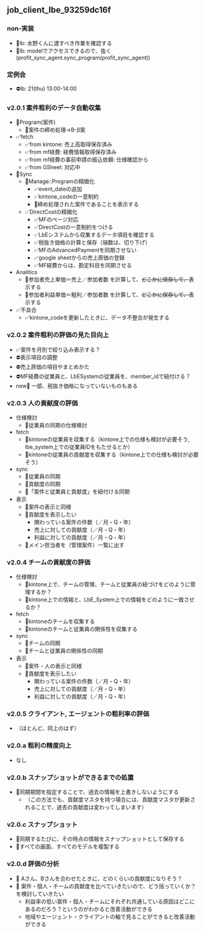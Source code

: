 job_client_lbe_93259dc16f
---

### non-実装
- 📌lb: 水野くんに渡すべき作業を確認する
- 📌lb: modelでアクセスできるので、抜く(profit_sync_agent.sync_program(profit_sync_agent))

### 定例会
- ⛔️lb: 21(thu) 13:00-14:00

### v2.0.1 案件粗利のデータ自動収集
- 📌Program(案件)
  - 📌案件の締め処理→B-β案
- ✅fetch
  - ✅from kintone: 売上高取得保存済み
  - ✅from mf経費: 経費情報取得保存済み
  - ✅from mf経費の事前申請の振込依頼: 仕様確認から
  - ✅from GSheet: 対応中
- 📌Sync
  - 📌Manage::Programの精緻化
    - ✅event_dateの追加
    - ✅kintone_codeの一意制約
    - 📌締め処理された案件であることを表示する
  - ✅DirectCostの精緻化
    - ✅MFのページ対応
    - ✅DirectCostの一意制約をつける
    - ✅LbEシステムから収集するデータ項目を確認する
    - ✅税抜き価格の計算と保存（端数は、切り下げ）
    - ✅MFのAdvancedPaymentを同期させない
    - ✅google sheetからの売上原価の登録
    - ✅MF経費からは、勘定科目を同期させる
- Analitics
  - 📌参加者売上単価＝売上／参加者数 を計算して、~~どこかに保存して、~~表示する
  - 📌参加者利益単価＝粗利／参加者数 を計算して、~~どこかに保存して、~~表示する
- ✅不具合
    - ✅kintone_codeを更新したときに、データ不整合が発生する

### v2.0.2 案件粗利の評価の見た目向上
- ✅案件を月別で絞り込み表示する？
- ⛔️表示項目の調整
- ⛔️売上原価の項目やまとめかた
- ⛔️MF経費の従業員と、LbESystemの従業員を、member_idで紐付ける？
- new🤔 一部、税抜き価格になっていないものもある

### v2.0.3 人の貢献度の評価
- 仕様検討
  - 🤔従業員の同期の仕様検討
- fetch
  - 📌kintoneの従業員を収集する（kintone上での仕様も検討が必要そう, lbe_system上での従業員IDをもたせるとか）
  - 📌kintoneの従業員の貢献度を収集する（kintone上での仕様も検討が必要そう）
- sync
  - 📌従業員の同期
  - 📌貢献度の同期
  - 📌「案件と従業員と貢献度」を紐付ける同期
- 表示
  - 📌案件の表示と同様
  - 🤔貢献度を表示したい
      - 関わっている案件の件数（／月・Q・年）
      - 売上に対しての貢献度（／月・Q・年）
      - 利益に対しての貢献度（／月・Q・年）
  - 📌メイン担当者を（管理案件）一覧に出す

### v2.0.4 チームの貢献度の評価
- 仕様検討
  - 🤔kintone上で、チームの管理、チームと従業員の紐づけをどのように管理するか？
  - 🤔kintone上での情報と、LbE_System上での情報をどのように一致させるか？
- fetch
  - 📌kintoneのチームを収集する
  - 📌kintoneのチームと従業員の関係性を収集する
- sync
  - 📌チームの同期
  - 📌チームと従業員の関係性の同期
- 表示
  - 📌案件・人の表示と同様
  - 🤔貢献度を表示したい
      - 関わっている案件の件数（／月・Q・年）
      - 売上に対しての貢献度（／月・Q・年）
      - 利益に対しての貢献度（／月・Q・年）

### v2.0.5 クライアント, エージェントの粗利率の評価
- （ほとんど、同上のはず）

### v2.0.a 粗利の精度向上
- なし

### v2.0.b スナップショットができるまでの処置
- 📌同期期間を指定することで、過去の情報を上書きしないようにする
  - （この方法でも、貢献度マスタを持つ場合には、貢献度マスタが更新されることで、過去の貢献度は変わってしまいます）

### v2.0.c スナップショット
- 📌同期するたびに、その時点の情報をスナップショットとして保存する
- 📌すべての画面、すべてのモデルを複製する

### v2.0.d 評価の分析
- 🤔 Aさん、Bさんを合わせたときに、どのくらいの貢献度になりそう？
- 🤔 案件・個人・チームの貢献度を比べていきたいので、どう括っていくか？を検討していきたい
    - 利益率の低い案件・個人・チームにそれぞれ共通している原因はどこにあるのだろう？というのがわかると改善活動ができる
    - 地域やエージェント・クライアントの軸で見ることができると改善活動ができる
